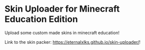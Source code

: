 

# Skin Uploader for Minecraft Education Edition

Upload some custom made skins in minecraft education!

Link to the skin packer: https://eternalxlks.github.io/skin-uploader/!
